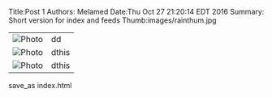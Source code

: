 Title:Post 1 
Authors: Melamed 
Date:Thu Oct 27 21:20:14 EDT 2016
Summary: Short version for index and feeds
Thumb:images/rainthum.jpg

|  |  | 
|:---:|:---|
|![Photo]({filename}/images/w.jpg)|dd|
|![Photo]({filename}/images/IMG_1083.jpg)|dthis|
|![Photo]({filename}/images/rainbow.jpg)|dthis|

save_as index.html
